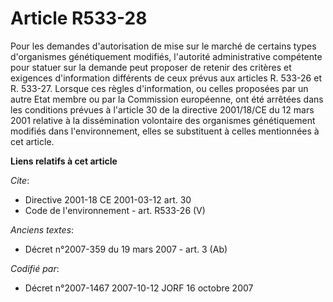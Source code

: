 # Article R533-28

Pour les demandes d'autorisation de mise sur le marché de certains types d'organismes génétiquement modifiés, l'autorité
administrative compétente pour statuer sur la demande peut proposer de retenir des critères et exigences d'information
différents de ceux prévus aux articles R. 533-26 et R. 533-27. Lorsque ces règles d'information, ou celles proposées par un
autre Etat membre ou par la Commission européenne, ont été arrêtées dans les conditions prévues à l'article 30 de la
directive 2001/18/CE du 12 mars 2001 relative à la dissémination volontaire des organismes génétiquement modifiés dans
l'environnement, elles se substituent à celles mentionnées à cet article.

**Liens relatifs à cet article**

_Cite_:

  - Directive 2001-18 CE 2001-03-12 art. 30
  - Code de l'environnement - art. R533-26 (V)

_Anciens textes_:

  - Décret  n°2007-359 du 19 mars 2007 - art. 3 (Ab)

_Codifié par_:

  - Décret n°2007-1467 2007-10-12 JORF 16 octobre 2007
